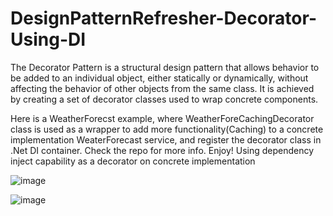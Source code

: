 # DesignPatternRefresher-Decorator-Using-DI
The Decorator Pattern is a structural design pattern that allows behavior to be added to an individual object, either statically or dynamically, without affecting the behavior of other objects from the same class. It is achieved by creating a set of decorator classes used to wrap concrete components.

Here is a WeatherForecst example, where WeatherForeCachingDecorator class is used as a wrapper to add more functionality(Caching) to a concrete implementation WeaterForecast service, and register the decorator class in .Net DI container. Check the repo for more info. Enjoy!
Using dependency inject capability as a decorator on concrete implementation

![image](https://github.com/henrymegwai/DesignPatternRefresher-Decorator-Using-DI/assets/4582442/e438e234-5bce-45f0-98ae-ae0a1d04fae9)


![image](https://github.com/henrymegwai/DesignPatternRefresher-Decorator-Using-DI/assets/4582442/d146db22-9a09-4e68-a611-1f479eaedc14)

